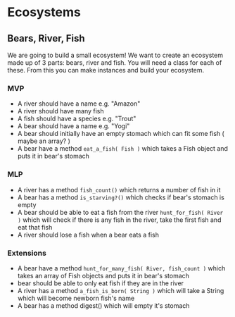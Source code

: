 # Ecosystems


## Bears, River, Fish

We are going to build a small ecosystem! We want to create an ecosystem made up of 3 parts: bears, river and fish. You will need a class for each of these. From this you can make instances and build your ecosystem.

### MVP

- A river should have a name e.g. "Amazon"
- A river should have many fish
- A fish should have a species e.g. "Trout"
- A bear should have a name e.g. "Yogi"
- A bear should initially have an empty stomach which can fit some fish ( maybe an array? )
- A bear have a method ```eat_a_fish( Fish )``` which takes a Fish object and puts it in bear's stomach

### MLP

- A river has a method ```fish_count()``` which returns a number of fish in it
- A bear has a method ```is_starving?()``` which checks if bear's stomach is empty
- A bear should be able to eat a fish from the river ```hunt_for_fish( River )``` which will check if there is any fish in the river, take the first fish and eat that fish
- A river should lose a fish when a bear eats a fish

### Extensions

- A bear have a method ```hunt_for_many_fish( River, fish_count )``` which takes an array of Fish objects and puts it in bear's stomach
- bear should be able to only eat fish if they are in the river
- A river has a method ```a_fish_is_born( String )``` which will take a String which will become newborn fish's name
- A bear has a method digest() which will empty it's stomach